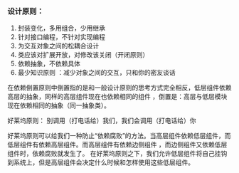 ### 设计原则：
1. 封装变化，多用组合，少用继承
2. 针对接口编程，不针对实现编程
3. 为交互对象之间的松耦合设计
4. 类应该对扩展开放，对修改该关闭（开闭原则）
5. 依赖抽象，不依赖具体
6. 最少知识原则 ：减少对象之间的交互，只和你的密友谈话


在依赖倒置原则中倒置指的是和一般设计原则的思考方式完全相反，低层组件依赖高层的抽象，同样的高层组件现在也依赖相同的组件
，倒置是：高层与低层模块现在依赖相同的抽象（同一抽象类）。


好莱坞原则： 别调用（打电话给）我们，我们会调用（打电话给）你

好莱坞原则可以给我们一种防止“依赖腐败”的方法。当高层组件依赖低层组件，而低层组件有依赖高层组件。而高层组件有依赖边侧组件
，而边侧组件又依赖低层组件时，依赖腐败就发生了。
在好莱坞原则之下，我们允许低层组件将自己挂钩到系统上，但是高层组件会决定什么时候和怎样使用这些低层组件。